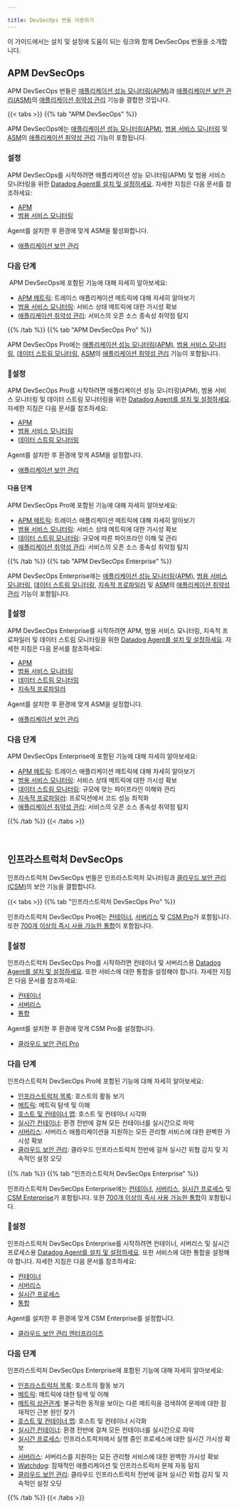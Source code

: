 ```yaml
---

title: DevSecOps 번들 사용하기
---
```


이 가이드에서는 설치 및 설정에 도움이 되는 링크와 함께 DevSecOps 번들을 소개합니다.

## APM DevSecOps

APM DevSecOps 번들은 [애플리케이션 성능 모니터링(APM)][4]과 [애플리케이션 보안 관리(ASM)][2]의 [애플리케이션 취약성 관리][1] 기능을 결합한 것입니다.

{{< tabs >}}
{{% tab "APM DevSecOps" %}}

APM DevSecOps에는 [애플리케이션 성능 모니터링(APM)][1], [범용 서비스 모니터링][2] 및 [ASM][4]의 [애플리케이션 취약성 관리][3] 기능이 포함됩니다.

### 설정

APM DevSecOps를 시작하려면 애플리케이션 성능 모니터링(APM) 및 범용 서비스 모니터링을 위한 [Datadog Agent를 설치 및 설정하세요][5]. 자세한 지침은 다음 문서를 참조하세요:

- [APM][6]
- [범용 서비스 모니터링][7]

Agent를 설치한 후 환경에 맞게 ASM을 활성화합니다.

- [애플리케이션 보안 관리][8]

### 다음 단계

 APM DevSecOps에 포함된 기능에 대해 자세히 알아보세요:

- [APM 메트릭][9]: 트레이스 애플리케이션 메트릭에 대해 자세히 알아보기
- [범용 서비스 모니터링][2]: 서비스 상태 메트릭에 대한 가시성 확보
- [애플리케이션 취약성 관리][3]: 서비스의 오픈 소스 종속성 취약점 탐지

[1]: /ko/tracing/
[2]: /ko/universal_service_monitoring/
[3]: /ko/security/application_security/vulnerability_management/
[4]: /ko/security/application_security
[5]: /ko/agent/
[6]: /ko/tracing/trace_collection/
[7]: /ko/universal_service_monitoring/setup/
[8]: /ko/security/application_security/enabling/
[9]: /ko/tracing/metrics/

{{% /tab %}}
{{% tab "APM DevSecOps Pro" %}}

APM DevSecOps Pro에는 [애플리케이션 성능 모니터링(APM)][1], [범용 서비스 모니터링][2], [데이터 스트림 모니터링][3], [ASM][5]의 [애플리케이션 취약성 관리][4] 기능이 포함됩니다.

### 설정

APM DevSecOps Pro를 시작하려면 애플리케이션 성능 모니터링(APM), 범용 서비스 모니터링 및 데이터 스트림 모니터링을 위한 [Datadog Agent를 설치 및 설정하세요][6]. 자세한 지침은 다음 문서를 참조하세요:

- [APM][7]
- [범용 서비스 모니터링][8]
- [데이터 스트림 모니터링][9]

Agent를 설치한 후 환경에 맞게 ASM을 설정합니다.

- [애플리케이션 보안 관리][10]

#### 다음 단계

APM DevSecOps Pro에 포함된 기능에 대해 자세히 알아보세요:

- [APM 메트릭][11]: 트레이스 애플리케이션 메트릭에 대해 자세히 알아보기
- [범용 서비스 모니터링][2]: 서비스 상태 메트릭에 대한 가시성 확보
- [데이터 스트림 모니터링][3]: 규모에 따른 파이프라인 이해 및 관리
- [애플리케이션 취약성 관리][4]: 서비스의 오픈 소스 종속성 취약점 탐지

[1]: /ko/tracing/
[2]: /ko/universal_service_monitoring/
[3]: /ko/data_streams/
[4]: /ko/security/application_security/vulnerability_management/
[5]: /ko/security/application_security
[6]: /ko/agent/
[7]: /ko/tracing/trace_collection/
[8]: /ko/universal_service_monitoring/setup/
[9]: /ko/data_streams/#setup
[10]: /ko/security/application_security/enabling/
[11]: /ko/tracing/metrics/

{{% /tab %}}
{{% tab "APM DevSecOps Enterprise" %}}

APM DevSecOps Enterprise에는 [애플리케이션 성능 모니터링(APM)][1], [범용 서비스 모니터링][2], [데이터 스트림 모니터링][3], [지속적 프로파일러][4] 및 [ASM][6]의 [애플리케이션 취약성 관리][5] 기능이 포함됩니다.

### 설정

APM DevSecOps Enterprise를 시작하려면 APM, 범용 서비스 모니터링, 지속적 프로파일러 및 데이터 스트림 모니터링을 위한 [Datadog Agent를 설치 및 설정하세요][7]. 자세한 지침은 다음 문서를 참조하세요:

- [APM][8]
- [범용 서비스 모니터링][9]
- [데이터 스트림 모니터링][10]
- [지속적 프로파일러][11]

Agent를 설치한 후 환경에 맞게 ASM을 설정합니다.

- [애플리케이션 보안 관리][12]

### 다음 단계

APM DevSecOps Enterprise에 포함된 기능에 대해 자세히 알아보세요:

- [APM 메트릭][13]: 트레이스 애플리케이션 메트릭에 대해 자세히 알아보기
- [범용 서비스 모니터링][2]: 서비스 상태 메트릭에 대한 가시성 확보
- [데이터 스트림 모니터링][3]: 규모에 맞는 파이프라인 이해와 관리
- [지속적 프로파일러][4]: 프로덕션에서 코드 성능 최적화
- [애플리케이션 취약성 관리][5]: 서비스의 오픈 소스 종속성 취약점 탐지

[1]: /ko/tracing/
[2]: /ko/universal_service_monitoring/
[3]: /ko/data_streams/
[4]: /ko/profiler/
[5]: /ko/security/application_security/vulnerability_management/
[6]: /ko/security/application_security
[7]: /ko/agent/
[8]: /ko/tracing/trace_collection/
[9]: /ko/universal_service_monitoring/setup/
[10]: /ko/data_streams/#setup
[11]: /ko/profiler/enabling
[12]: /ko/security/application_security/enabling/
[13]: /ko/tracing/metrics/

{{% /tab %}}
{{< /tabs >}}

<br>

## 인프라스트럭처 DevSecOps

인프라스트럭처 DevSecOps 번들은 인프라스트럭처 모니터링과 [클라우드 보안 관리(CSM)][3]의 보안 기능을 결합합니다.

{{< tabs >}}
{{% tab "인프라스트럭처 DevSecOps Pro" %}}

인프라스트럭처 DevSecOps Pro에는 [컨테이너][1], [서버리스][2] 및 [CSM Pro][3]가 포함됩니다. 또한 [700개 이상의 즉시 사용 가능한 통합][4]이 포함됩니다.

### 설정

인프라스트럭처 DevSecOps Pro를 시작하려면 컨테이너 및 서버리스용 [Datadog Agent를 설치 및 설정하세요][5]. 또한 서비스에 대한 통합을 설정해야 합니다. 자세한 지침은 다음 문서를 참조하세요:

- [컨테이너][1]
- [서버리스][2]
- [통합][4]

Agent를 설치한 후 환경에 맞게 CSM Pro를 설정합니다.

- [클라우드 보안 관리 Pro][6]

### 다음 단계

인프라스트럭처 DevSecOps Pro에 포함된 기능에 대해 자세히 알아보세요:

- [인프라스트럭처 목록][7]: 호스트의 활동 보기
- [메트릭][8]: 메트릭 탐색 및 이해
- [호스트 및 컨테이너 맵][9]: 호스트 및 컨테이너 시각화
- [실시간 컨테이너][10]: 환경 전반에 걸쳐 모든 컨테이너를 실시간으로 파악
- [서버리스][2]: 서버리스 애플리케이션을 지원하는 모든 관리형 서비스에 대한 완벽한 가시성 확보
- [클라우드 보안 관리][11]: 클라우드 인프라스트럭처 전반에 걸쳐 실시간 위협 감지 및 지속적인 설정 오딧

[1]: /ko/containers/
[2]: /ko/serverless/
[3]: /ko/security/cloud_security_management/setup/
[4]: /ko/integrations/
[5]: /ko/agent/
[6]: /ko/security/cloud_security_management/setup/csm_pro
[7]: /ko/infrastructure/list/
[8]: /ko/metrics/
[9]: /ko/infrastructure/hostmap/
[10]: /ko/infrastructure/containers/
[11]: /ko/security/cloud_security_management/

{{% /tab %}}
{{% tab "인프라스트럭처 DevSecOps Enterprise" %}}

인프라스트럭처 DevSecOps Enterprise에는 [컨테이너][1], [서버리스][2], [실시간 프로세스][3] 및 [CSM Enterprise][4]가 포함됩니다. 또한 [700개 이상의 즉시 사용 가능한 통합][5]이 포함됩니다.

### 설정

인프라스트럭처 DevSecOps Enterprise를 시작하려면 컨테이너, 서버리스 및 실시간 프로세스용 [Datadog Agent를 설치 및 설정하세요][6]. 또한 서비스에 대한 통합을 설정해야 합니다. 자세한 지침은 다음 문서를 참조하세요:

- [컨테이너][1]
- [서버리스][2]
- [실시간 프로세스][7]
- [통합][5]

Agent를 설치한 후 환경에 맞게 CSM Enterprise를 설정합니다.

- [클라우드 보안 관리 엔터프라이즈][8]

### 다음 단계

인프라스트럭처 DevSecOps Enterprise에 포함된 기능에 대해 자세히 알아보세요:

- [인프라스트럭처 목록][9]: 호스트의 활동 보기
- [메트릭][10]: 메트릭에 대한 탐색 및 이해
- [메트릭 상관관계][11]: 불규칙한 동작을 보이는 다른 메트릭을 검색하여 문제에 대한 잠재적인 근본 원인 찾기
- [호스트 및 컨테이너 맵][12]: 호스트 및 컨테이너 시각화
- [실시간 컨테이너][13]: 환경 전반에 걸쳐 모든 컨테이너를 실시간으로 파악
- [실시간 프로세스][14]: 인프라스트럭처에서 실행 중인 프로세스에 대한 실시간 가시성 확보
- [서버리스][2]: 서버리스를 지원하는 모든 관리형 서비스에 대한 완벽한 가시성 확보
- [Watchdog][15]: 잠재적인 애플리케이션 및 인프라스트럭처 문제 자동 탐지
- [클라우드 보안 관리][16]: 클라우드 인프라스트럭처 전반에 걸쳐 실시간 위협 감지 및 지속적인 설정 오딧

[1]: /ko/containers/
[2]: /ko/serverless/
[3]: /ko/infrastructure/process/
[4]: /ko/security/cloud_security_management/setup/
[5]: /ko/integrations/
[6]: /ko/agent/
[7]: /ko/infrastructure/process/?tab=linuxwindows#installation
[8]: /ko/security/cloud_security_management/setup/csm_enterprise
[9]: /ko/infrastructure/list/
[10]: /ko/metrics/
[11]: /ko/dashboards/correlations/
[12]: /ko/infrastructure/hostmap/
[13]: /ko/infrastructure/containers/
[14]: /ko/infrastructure/process/
[15]: /ko/watchdog/
[16]: /ko/security/cloud_security_management/

{{% /tab %}}
{{< /tabs >}}

[1]: /ko/security/application_security/vulnerability_management/
[2]: /ko/security/application_security
[3]: /ko/security/cloud_security_management/
[4]: /ko/tracing
